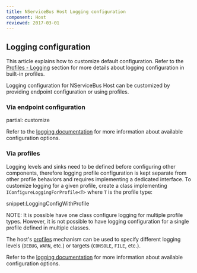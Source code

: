 ```yaml
---
title: NServiceBus Host Logging configuration
component: Host
reviewed: 2017-03-01
---
```



## Logging configuration

This article explains how to customize default configuration. Refer to the [Profiles - Logging](/nservicebus/hosting/nservicebus-host/profiles.md#Logging) section for more details about logging configuration in built-in profiles. 

Logging configuration for NServiceBus Host can be customized by providing endpoint configuration or using profiles. 


### Via endpoint configuration

partial: customize

Refer to the [logging documentation](/nservicebus/logging/) for more information about available configuration options.


### Via profiles 

Logging levels and sinks need to be defined before configuring other components, therefore logging profile configuration is kept separate from other profile behaviors and requires implementing a dedicated interface. To customize logging for a given profile, create a class implementing `IConfigureLoggingForProfile<T>` where `T` is the profile type:

snippet:LoggingConfigWithProfile

NOTE: It is possible have one class configure logging for multiple profile types. However, it is not possible to have logging configuration for a single profile defined in multiple classes.

The host's [profiles](/nservicebus/hosting/nservicebus-host/profiles.md) mechanism can be used to specify different logging levels (`DEBUG`, `WARN`, etc.) or targets (`CONSOLE`, `FILE`, etc.).

Refer to the [logging documentation](/nservicebus/logging/) for more information about available configuration options.
